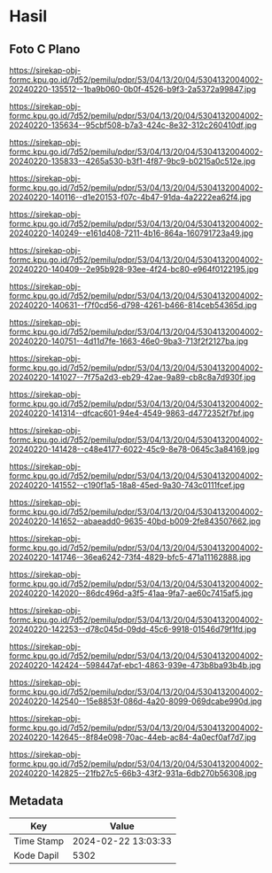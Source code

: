 # Hasil

## Foto C Plano

https://sirekap-obj-formc.kpu.go.id/7d52/pemilu/pdpr/53/04/13/20/04/5304132004002-20240220-135512--1ba9b060-0b0f-4526-b9f3-2a5372a99847.jpg

https://sirekap-obj-formc.kpu.go.id/7d52/pemilu/pdpr/53/04/13/20/04/5304132004002-20240220-135634--95cbf508-b7a3-424c-8e32-312c260410df.jpg

https://sirekap-obj-formc.kpu.go.id/7d52/pemilu/pdpr/53/04/13/20/04/5304132004002-20240220-135833--4265a530-b3f1-4f87-9bc9-b0215a0c512e.jpg

https://sirekap-obj-formc.kpu.go.id/7d52/pemilu/pdpr/53/04/13/20/04/5304132004002-20240220-140116--d1e20153-f07c-4b47-91da-4a2222ea62f4.jpg

https://sirekap-obj-formc.kpu.go.id/7d52/pemilu/pdpr/53/04/13/20/04/5304132004002-20240220-140249--e161d408-7211-4b16-864a-160791723a49.jpg

https://sirekap-obj-formc.kpu.go.id/7d52/pemilu/pdpr/53/04/13/20/04/5304132004002-20240220-140409--2e95b928-93ee-4f24-bc80-e964f0122195.jpg

https://sirekap-obj-formc.kpu.go.id/7d52/pemilu/pdpr/53/04/13/20/04/5304132004002-20240220-140631--f7f0cd56-d798-4261-b466-814ceb54365d.jpg

https://sirekap-obj-formc.kpu.go.id/7d52/pemilu/pdpr/53/04/13/20/04/5304132004002-20240220-140751--4d11d7fe-1663-46e0-9ba3-713f2f2127ba.jpg

https://sirekap-obj-formc.kpu.go.id/7d52/pemilu/pdpr/53/04/13/20/04/5304132004002-20240220-141027--7f75a2d3-eb29-42ae-9a89-cb8c8a7d930f.jpg

https://sirekap-obj-formc.kpu.go.id/7d52/pemilu/pdpr/53/04/13/20/04/5304132004002-20240220-141314--dfcac601-94e4-4549-9863-d4772352f7bf.jpg

https://sirekap-obj-formc.kpu.go.id/7d52/pemilu/pdpr/53/04/13/20/04/5304132004002-20240220-141428--c48e4177-6022-45c9-8e78-0645c3a84169.jpg

https://sirekap-obj-formc.kpu.go.id/7d52/pemilu/pdpr/53/04/13/20/04/5304132004002-20240220-141552--c190f1a5-18a8-45ed-9a30-743c0111fcef.jpg

https://sirekap-obj-formc.kpu.go.id/7d52/pemilu/pdpr/53/04/13/20/04/5304132004002-20240220-141652--abaeadd0-9635-40bd-b009-2fe843507662.jpg

https://sirekap-obj-formc.kpu.go.id/7d52/pemilu/pdpr/53/04/13/20/04/5304132004002-20240220-141746--36ea6242-73f4-4829-bfc5-471a11162888.jpg

https://sirekap-obj-formc.kpu.go.id/7d52/pemilu/pdpr/53/04/13/20/04/5304132004002-20240220-142020--86dc496d-a3f5-41aa-9fa7-ae60c7415af5.jpg

https://sirekap-obj-formc.kpu.go.id/7d52/pemilu/pdpr/53/04/13/20/04/5304132004002-20240220-142253--d78c045d-09dd-45c6-9918-01546d79f1fd.jpg

https://sirekap-obj-formc.kpu.go.id/7d52/pemilu/pdpr/53/04/13/20/04/5304132004002-20240220-142424--598447af-ebc1-4863-939e-473b8ba93b4b.jpg

https://sirekap-obj-formc.kpu.go.id/7d52/pemilu/pdpr/53/04/13/20/04/5304132004002-20240220-142540--15e8853f-086d-4a20-8099-069dcabe990d.jpg

https://sirekap-obj-formc.kpu.go.id/7d52/pemilu/pdpr/53/04/13/20/04/5304132004002-20240220-142645--8f84e098-70ac-44eb-ac84-4a0ecf0af7d7.jpg

https://sirekap-obj-formc.kpu.go.id/7d52/pemilu/pdpr/53/04/13/20/04/5304132004002-20240220-142825--21fb27c5-66b3-43f2-931a-6db270b56308.jpg


## Metadata

| Key        | Value               |
| ---------- | ------------------- |
| Time Stamp | 2024-02-22 13:03:33 |
| Kode Dapil | 5302                |



